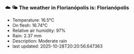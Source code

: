 ### ☁️ 🌤️  The weather in Florianópolis is: Florianópolis

- Temperature: 16.5°C
- On flesh: 16.74°C
- Relative air humidity: 97%
- Rain: 2.37 mm
- Description: Moderate rain
- last updated: 2025-10-28T20:20:56.647363

